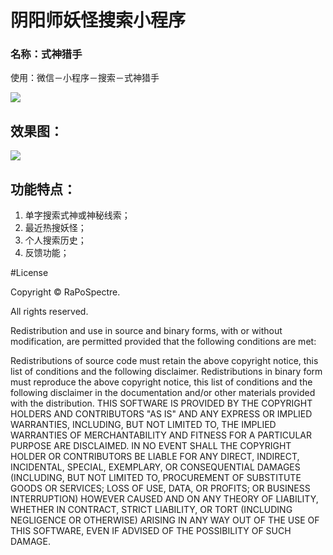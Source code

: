 # 阴阳师妖怪搜索小程序 

### 名称：式神猎手

使用：微信－小程序－搜索－式神猎手

![](https://github.com/bluedazzle/hellspawn-hunter-weapp/blob/master/static/image/display/pre.png) 

## 效果图： 

![](https://github.com/bluedazzle/hellspawn-hunter-weapp/blob/master/static/image/display/play.gif) 

## 功能特点：

1. 单字搜索式神或神秘线索；
2. 最近热搜妖怪；
3. 个人搜索历史；
4. 反馈功能；

#License

Copyright © RaPoSpectre.

All rights reserved.

Redistribution and use in source and binary forms, with or without
modification, are permitted provided that the following conditions are met:

Redistributions of source code must retain the above copyright notice, this
list of conditions and the following disclaimer.
Redistributions in binary form must reproduce the above copyright notice, this
list of conditions and the following disclaimer in the documentation and/or
other materials provided with the distribution.
THIS SOFTWARE IS PROVIDED BY THE COPYRIGHT HOLDERS AND CONTRIBUTORS "AS IS" AND
ANY EXPRESS OR IMPLIED WARRANTIES, INCLUDING, BUT NOT LIMITED TO, THE IMPLIED
WARRANTIES OF MERCHANTABILITY AND FITNESS FOR A PARTICULAR PURPOSE ARE
DISCLAIMED. IN NO EVENT SHALL THE COPYRIGHT HOLDER OR CONTRIBUTORS BE LIABLE
FOR ANY DIRECT, INDIRECT, INCIDENTAL, SPECIAL, EXEMPLARY, OR CONSEQUENTIAL
DAMAGES (INCLUDING, BUT NOT LIMITED TO, PROCUREMENT OF SUBSTITUTE GOODS OR
SERVICES; LOSS OF USE, DATA, OR PROFITS; OR BUSINESS INTERRUPTION) HOWEVER
CAUSED AND ON ANY THEORY OF LIABILITY, WHETHER IN CONTRACT, STRICT LIABILITY,
OR TORT (INCLUDING NEGLIGENCE OR OTHERWISE) ARISING IN ANY WAY OUT OF THE USE
OF THIS SOFTWARE, EVEN IF ADVISED OF THE POSSIBILITY OF SUCH DAMAGE.
